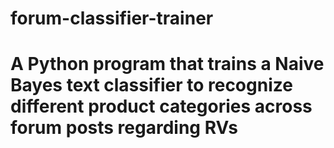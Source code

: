 # forum-classifier-trainer
# A Python program that trains a Naive Bayes text classifier to recognize different product categories across forum posts regarding RVs
